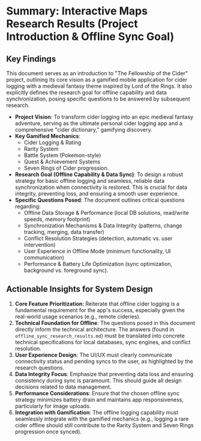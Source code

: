 # Summary: Interactive Maps Research Results (Project Introduction & Offline Sync Goal)

## Key Findings
This document serves as an introduction to "The Fellowship of the Cider" project, outlining its core vision as a gamified mobile application for cider logging with a medieval fantasy theme inspired by Lord of the Rings. It also explicitly defines the research goal for offline capability and data synchronization, posing specific questions to be answered by subsequent research.

-   **Project Vision**: To transform cider logging into an epic medieval fantasy adventure, serving as the ultimate personal cider logging app and a comprehensive "cider dictionary," gamifying discovery.
-   **Key Gamified Mechanics**: 
    -   Cider Logging & Rating 
    -   Rarity System 
    -   Battle System (Pokemon-style) 
    -   Quest & Achievement Systems 
    -   Seven Rings of Cider progression.
-   **Research Goal (Offline Capability & Data Sync)**: To design a robust strategy for basic offline logging and seamless, reliable data synchronization when connectivity is restored. This is crucial for data integrity, preventing loss, and ensuring a smooth user experience.
-   **Specific Questions Posed**: The document outlines critical questions regarding:
    -   Offline Data Storage & Performance (local DB solutions, read/write speeds, memory footprint)
    -   Synchronization Mechanisms & Data Integrity (patterns, change tracking, merging, data transfer)
    -   Conflict Resolution Strategies (detection, automatic vs. user intervention)
    -   User Experience in Offline Mode (minimum functionality, UI communication)
    -   Performance & Battery Life Optimization (sync optimization, background vs. foreground sync).

## Actionable Insights for System Design

1.  **Core Feature Prioritization**: Reiterate that offline cider logging is a fundamental requirement for the app's success, especially given the real-world usage scenarios (e.g., remote cideries).
2.  **Technical Foundation for Offline**: The questions posed in this document directly inform the technical architecture. The answers (found in `offline_sync_research_results.md`) must be translated into concrete technical specifications for local databases, sync engines, and conflict resolution.
3.  **User Experience Design**: The UI/UX must clearly communicate connectivity status and pending syncs to the user, as highlighted by the research questions.
4.  **Data Integrity Focus**: Emphasize that preventing data loss and ensuring consistency during sync is paramount. This should guide all design decisions related to data management.
5.  **Performance Considerations**: Ensure that the chosen offline sync strategy minimizes battery drain and maintains app responsiveness, particularly for image uploads.
6.  **Integration with Gamification**: The offline logging capability must seamlessly integrate with the gamified mechanics (e.g., logging a rare cider offline should still contribute to the Rarity System and Seven Rings progression once synced).
